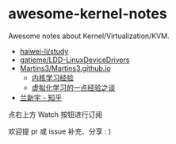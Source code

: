 # awesome-kernel-notes

Awesome notes about Kernel/Virtualization/KVM.

- [haiwei-li/study](https://github.com/haiwei-li/study)
- [gatieme/LDD-LinuxDeviceDrivers](https://github.com/gatieme/LDD-LinuxDeviceDrivers)
- [Martins3/Martins3.github.io](https://github.com/Martins3/Martins3.github.io)
  - [内核学习经验](https://martins3.github.io/kernel/learn-linux-kernel.html)
  - [虚拟化学习的一点经验之谈](https://martins3.github.io/learn-virtualization.html)
- [兰新宇 - 知乎](https://zhuanlan.zhihu.com/p/93289632)

点右上方 Watch 按钮进行订阅

欢迎提 pr 或 issue 补充、分享 : )
